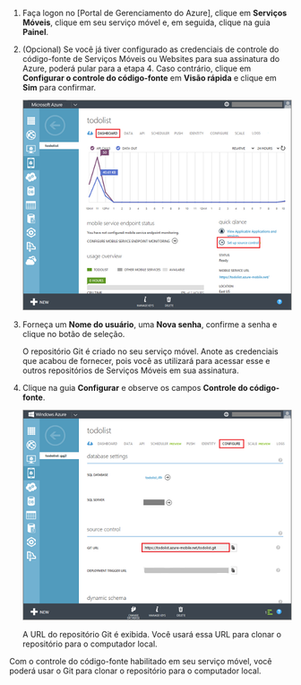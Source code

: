 
1. Faça logon no [Portal de Gerenciamento do Azure], clique em **Serviços Móveis**, clique em seu serviço móvel e, em seguida, clique na guia **Painel**.

2. (Opcional) Se você já tiver configurado as credenciais de controle do código-fonte de Serviços Móveis ou Websites para sua assinatura do Azure, poderá pular para a etapa 4. Caso contrário, clique em **Configurar o controle do código-fonte** em **Visão rápida** e clique em **Sim** para confirmar.

	![Instalar o controle de origem](./media/mobile-services-enable-source-control/mobile-setup-source-control.png)

3. Forneça um **Nome do usuário**, uma **Nova senha**, confirme a senha e clique no botão de seleção.

	O repositório Git é criado no seu serviço móvel. Anote as credenciais que acabou de fornecer, pois você as utilizará para acessar esse e outros repositórios de Serviços Móveis em sua assinatura.

4. Clique na guia **Configurar** e observe os campos **Controle do código-fonte**.

	![Configurar o controle de origem](./media/mobile-services-enable-source-control/mobile-source-control-configure.png)

	A URL do repositório Git é exibida. Você usará essa URL para clonar o repositório para o computador local.

Com o controle do código-fonte habilitado em seu serviço móvel, você poderá usar o Git para clonar o repositório para o computador local.
 

<!---HONumber=Oct15_HO3-->